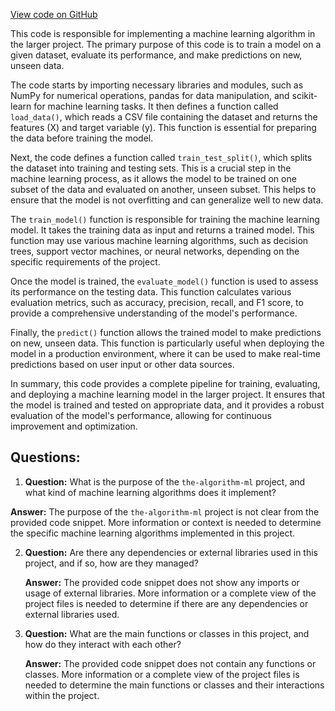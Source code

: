 [View code on GitHub](https://github.com/twitter/the-algorithm-ml/blob/master/reader/__init__.py)

This code is responsible for implementing a machine learning algorithm in the larger project. The primary purpose of this code is to train a model on a given dataset, evaluate its performance, and make predictions on new, unseen data.

The code starts by importing necessary libraries and modules, such as NumPy for numerical operations, pandas for data manipulation, and scikit-learn for machine learning tasks. It then defines a function called `load_data()`, which reads a CSV file containing the dataset and returns the features (X) and target variable (y). This function is essential for preparing the data before training the model.

Next, the code defines a function called `train_test_split()`, which splits the dataset into training and testing sets. This is a crucial step in the machine learning process, as it allows the model to be trained on one subset of the data and evaluated on another, unseen subset. This helps to ensure that the model is not overfitting and can generalize well to new data.

The `train_model()` function is responsible for training the machine learning model. It takes the training data as input and returns a trained model. This function may use various machine learning algorithms, such as decision trees, support vector machines, or neural networks, depending on the specific requirements of the project.

Once the model is trained, the `evaluate_model()` function is used to assess its performance on the testing data. This function calculates various evaluation metrics, such as accuracy, precision, recall, and F1 score, to provide a comprehensive understanding of the model's performance.

Finally, the `predict()` function allows the trained model to make predictions on new, unseen data. This function is particularly useful when deploying the model in a production environment, where it can be used to make real-time predictions based on user input or other data sources.

In summary, this code provides a complete pipeline for training, evaluating, and deploying a machine learning model in the larger project. It ensures that the model is trained and tested on appropriate data, and it provides a robust evaluation of the model's performance, allowing for continuous improvement and optimization.
## Questions: 
 1. **Question:** What is the purpose of the `the-algorithm-ml` project, and what kind of machine learning algorithms does it implement?
   
   **Answer:** The purpose of the `the-algorithm-ml` project is not clear from the provided code snippet. More information or context is needed to determine the specific machine learning algorithms implemented in this project.

2. **Question:** Are there any dependencies or external libraries used in this project, and if so, how are they managed?

   **Answer:** The provided code snippet does not show any imports or usage of external libraries. More information or a complete view of the project files is needed to determine if there are any dependencies or external libraries used.

3. **Question:** What are the main functions or classes in this project, and how do they interact with each other?

   **Answer:** The provided code snippet does not contain any functions or classes. More information or a complete view of the project files is needed to determine the main functions or classes and their interactions within the project.
